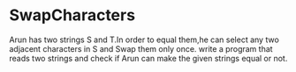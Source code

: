 # SwapCharacters
Arun has two strings S and T.In order to equal them,he can select any two adjacent characters in S and Swap them only once.
write a program that reads two strings and check if Arun can make the given strings equal or not.
